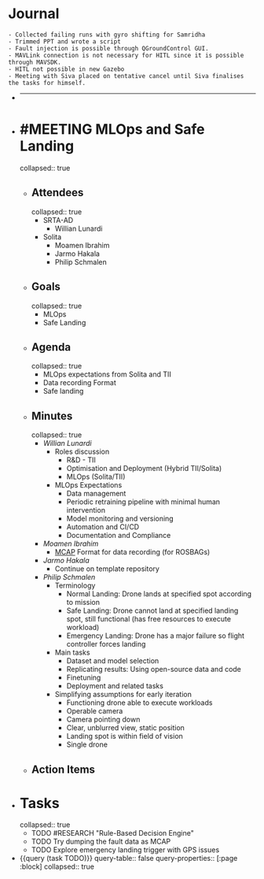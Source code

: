# Journal
	- Collected failing runs with gyro shifting for Samridha
	- Trimmed PPT and wrote a script
	- Fault injection is possible through QGroundControl GUI.
	- MAVLink connection is not necessary for HITL since it is possible through MAVSDK.
	- HITL not possible in new Gazebo
	- Meeting with Siva placed on tentative cancel until Siva finalises the tasks for himself.
- ___
- # #MEETING MLOps and Safe Landing
  collapsed:: true
	- ## Attendees
	  collapsed:: true
		- SRTA-AD
			- Willian Lunardi
		- Solita
			- Moamen Ibrahim
			- Jarmo Hakala
			- Philip Schmalen
	- ## Goals
	  collapsed:: true
		- MLOps
		- Safe Landing
	- ## Agenda
	  collapsed:: true
		- MLOps expectations from Solita and TII
		- Data recording Format
		- Safe landing
	- ## Minutes
	  collapsed:: true
		- *Willian Lunardi*
			- Roles discussion
				- R&D - TII
				- Optimisation and Deployment (Hybrid TII/Solita)
				- MLOps (Solita/TII)
			- MLOps Expectations
				- Data management
				- Periodic retraining pipeline with minimal human intervention
				- Model monitoring and versioning
				- Automation and CI/CD
				- Documentation and Compliance
		- *Moamen Ibrahim*
			- [MCAP](https://github.com/foxglove/mcap) Format for data recording (for ROSBAGs)
		- *Jarmo Hakala*
			- Continue on template repository
		- *Philip Schmalen*
			- Terminology
				- Normal Landing: Drone lands at specified spot according to mission
				- Safe Landing: Drone cannot land at specified landing spot, still functional (has free resources to execute workload)
				- Emergency Landing: Drone has a major failure so flight controller forces landing
			- Main tasks
				- Dataset and model selection
				- Replicating results: Using open-source data and code
				- Finetuning
				- Deployment and related tasks
			- Simplifying assumptions for early iteration
				- Functioning drone able to execute workloads
				- Operable camera
				- Camera pointing down
				- Clear, unblurred view, static position
				- Landing spot is within field of vision
				- Single drone
	- ## Action Items
- # Tasks
  collapsed:: true
	- TODO #RESEARCH "Rule-Based Decision Engine"
	- TODO Try dumping the fault data as MCAP
	- TODO Explore emergency landing trigger with GPS issues
- {{query (task TODO)}}
  query-table:: false
  query-properties:: [:page :block]
  collapsed:: true